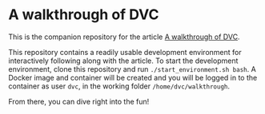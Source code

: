 # A walkthrough of DVC

This is the companion repository for the article [A walkthrough of DVC](https://blog.codecentric.de/en/2019/03/walkthrough-dvc/).

This repository contains a readily usable development environment for interactively following along with the article.
To start the development environment, clone this repository and run `./start_environment.sh bash`.
A Docker image and container will be created and you will be logged in to the container as user `dvc`, in the working folder `/home/dvc/walkthrough`.

From there, you can dive right into the fun!
